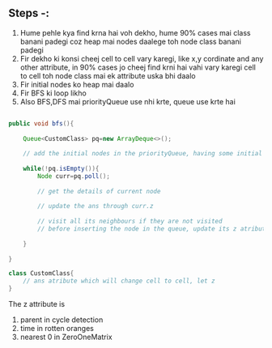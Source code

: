 ## Steps -: 
1. Hume pehle kya find krna hai voh dekho, hume 90% cases mai class banani padegi coz heap mai nodes daalege toh node class banani padegi
2. Fir dekho ki konsi cheej cell to cell vary karegi, like x,y cordinate and any other attribute, in 90% cases jo cheej find krni hai vahi vary karegi cell to cell toh node class mai ek attribute uska bhi daalo
3. Fir initial nodes ko heap mai daalo
4. Fir BFS ki loop likho
5. Also BFS,DFS mai priorityQueue use nhi krte, queue use krte hai

```java

public void bfs(){
    
    Queue<CustomClass> pq=new ArrayDeque<>();
    
    // add the initial nodes in the priorityQueue, having some initial z
        
    while(!pq.isEmpty()){
        Node curr=pq.poll();
        
        // get the details of current node
        
        // update the ans through curr.z
        
        // visit all its neighbours if they are not visited
        // before inserting the node in the queue, update its z atribute for the node only
        
    }  
    
}

class CustomClass{
    // ans atribute which will change cell to cell, let z
}
```

The z attribute is 
1. parent in cycle detection
2. time in rotten oranges
3. nearest 0 in ZeroOneMatrix